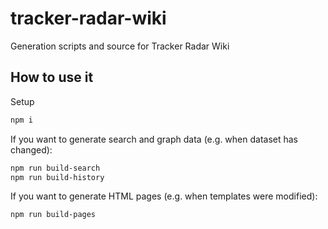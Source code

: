 # tracker-radar-wiki
Generation scripts and source for Tracker Radar Wiki

## How to use it

Setup

```bash
npm i
```

If you want to generate search and graph data (e.g. when dataset has changed):

```bash
npm run build-search
npm run build-history
```

If you want to generate HTML pages (e.g. when templates were modified):

```bash
npm run build-pages
```